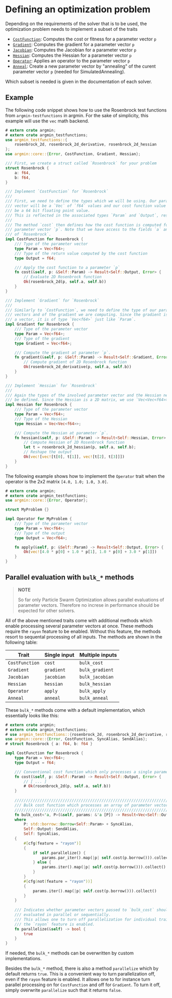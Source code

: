 # Defining an optimization problem

Depending on the requirements of the solver that is to be used, the optimization problem needs to implement a subset of the traits

- [`CostFunction`](https://docs.rs/argmin/latest/argmin/core/trait.CostFunction.html): Computes the cost or fitness for a parameter vector `p`
- [`Gradient`](https://docs.rs/argmin/latest/argmin/core/trait.Gradient.html): Computes the gradient for a parameter vector `p`
- [`Jacobian`](https://docs.rs/argmin/latest/argmin/core/trait.Jacobian.html): Computes the Jacobian for a parameter vector `p`
- [`Hessian`](https://docs.rs/argmin/latest/argmin/core/trait.Hessian.html): Computes the Hessian for a parameter vector `p`
- [`Operator`](https://docs.rs/argmin/latest/argmin/core/trait.Operator.html): Applies an operator to the parameter vector `p`
- [`Anneal`](https://docs.rs/argmin/latest/argmin/solver/simulatedannealing/trait.Anneal.html): Create a new parameter vector by "annealing" of the curent parameter vector `p` (needed for SimulatedAnnealing).

Which subset is needed is given in the documentation of each solver.

## Example

The following code snippet shows how to use the Rosenbrock test functions from `argmin-testfunctions` in argmin.
For the sake of simplicity, this example will use the `vec` math backend.


```rust
# extern crate argmin;
# extern crate argmin_testfunctions;
use argmin_testfunctions::{
    rosenbrock_2d, rosenbrock_2d_derivative, rosenbrock_2d_hessian
};
use argmin::core::{Error, CostFunction, Gradient, Hessian};

/// First, we create a struct called `Rosenbrock` for your problem
struct Rosenbrock {
    a: f64,
    b: f64,
}

/// Implement `CostFunction` for `Rosenbrock`
///
/// First, we need to define the types which we will be using. Our parameter
/// vector will be a `Vec` of `f64` values and our cost function value will 
/// be a 64 bit floating point value.
/// This is reflected in the associated types `Param` and `Output`, respectively.
///
/// The method `cost` then defines how the cost function is computed for a
/// parameter vector `p`. Note that we have access to the fields `a` and `b`
/// of `Rosenbrock`.
impl CostFunction for Rosenbrock {
    /// Type of the parameter vector
    type Param = Vec<f64>;
    /// Type of the return value computed by the cost function
    type Output = f64;

    /// Apply the cost function to a parameter `p`
    fn cost(&self, p: &Self::Param) -> Result<Self::Output, Error> {
        // Evaluate 2D Rosenbrock function
        Ok(rosenbrock_2d(p, self.a, self.b))
    }
}

/// Implement `Gradient` for `Rosenbrock`
///
/// Similarly to `CostFunction`, we need to define the type of our parameter
/// vectors and of the gradient we are computing. Since the gradient is also
/// a vector, it is of type `Vec<f64>` just like `Param`.
impl Gradient for Rosenbrock {
    /// Type of the parameter vector
    type Param = Vec<f64>;
    /// Type of the gradient
    type Gradient = Vec<f64>;

    /// Compute the gradient at parameter `p`.
    fn gradient(&self, p: &Self::Param) -> Result<Self::Gradient, Error> {
        // Compute gradient of 2D Rosenbrock function
        Ok(rosenbrock_2d_derivative(p, self.a, self.b))
    }
}

/// Implement `Hessian` for `Rosenbrock`
///
/// Again the types of the involved parameter vector and the Hessian needs to
/// be defined. Since the Hessian is a 2D matrix, we use `Vec<Vec<f64>>` here.
impl Hessian for Rosenbrock {
    /// Type of the parameter vector
    type Param = Vec<f64>;
    /// Type of the Hessian
    type Hessian = Vec<Vec<f64>>;

    /// Compute the Hessian at parameter `p`.
    fn hessian(&self, p: &Self::Param) -> Result<Self::Hessian, Error> {
        // Compute Hessian of 2D Rosenbrock function
        let t = rosenbrock_2d_hessian(p, self.a, self.b);
        // Reshape the output
        Ok(vec![vec![t[0], t[1]], vec![t[2], t[3]]])
    }
}
```

The following example shows how to implement the `Operator` trait when the operator is the 2x2 matrix `[4.0, 1.0; 1.0, 3.0]`.

```rust
# extern crate argmin;
# extern crate argmin_testfunctions;
use argmin::core::{Error, Operator};

struct MyProblem {}

impl Operator for MyProblem {
    /// Type of the parameter vector
    type Param = Vec<f64>;
    /// Type of the output
    type Output = Vec<f64>;

    fn apply(&self, p: &Self::Param) -> Result<Self::Output, Error> {
        Ok(vec![4.0 * p[0] + 1.0 * p[1], 1.0 * p[0] + 3.0 * p[1]])
    }
}
```

## Parallel evaluation with `bulk_*` methods

> **NOTE**
>
> So far only Particle Swarm Optimization allows parallel evaluations of parameter vectors.
> Therefore no increse in performance should be expected for other solvers. 

All of the above mentioned traits come with additional methods which enable processing several parameter vectors at once.
These methods require the `rayon` feature to be enabled. Without this feature, the methods resort to sequental processing of all inputs.
The methods are shown in the following table:

Trait        | Single input      | Multiple inputs |
-------------|-------------------|-----------------|
`CostFunction` | `cost`              | `bulk_cost`       |
`Gradient`     | `gradient`          | `bulk_gradient`   |
`Jacobian`     | `jacobian`          | `bulk_jacobian`   |
`Hessian`      | `hessian`           | `bulk_hessian`    |
`Operator`     | `apply`             | `bulk_apply`      |
`Anneal`       | `anneal`            | `bulk_anneal`     |

These `bulk_*` methods come with a default implementation, which essentially looks like this:

```rust
# extern crate argmin;
# extern crate argmin_testfunctions;
# use argmin_testfunctions::{rosenbrock_2d, rosenbrock_2d_derivative, rosenbrock_2d_hessian};
use argmin::core::{Error, CostFunction, SyncAlias, SendAlias};
# struct Rosenbrock { a: f64, b: f64 }

impl CostFunction for Rosenbrock {
    type Param = Vec<f64>;
    type Output = f64;

    /// Conventional cost function which only processes a single parameter vector
    fn cost(&self, p: &Self::Param) -> Result<Self::Output, Error> {
        // [ ... ]
        # Ok(rosenbrock_2d(p, self.a, self.b))
    }
    
    ////////////////////////////////////////////////////////////////////////////
    /// Bulk cost function which processes an array of parameter vectors     ///
    ////////////////////////////////////////////////////////////////////////////
    fn bulk_cost<'a, P>(&self, params: &'a [P]) -> Result<Vec<Self::Output>, Error>
    where
        P: std::borrow::Borrow<Self::Param> + SyncAlias,
        Self::Output: SendAlias,
        Self: SyncAlias,
    {
        #[cfg(feature = "rayon")]
        {
            if self.parallelize() {
                params.par_iter().map(|p| self.cost(p.borrow())).collect()
            } else {
                params.iter().map(|p| self.cost(p.borrow())).collect()
            }
        }
        #[cfg(not(feature = "rayon"))]
        {
            params.iter().map(|p| self.cost(p.borrow())).collect()
        }
    }
    
    /// Indicates whether parameter vectors passed to `bulk_cost` should be
    /// evaluated in parallel or sequentially.
    /// This allows one to turn off parallelization for individual traits, even if
    /// the `rayon` feature is enabled.
    fn parallelize(&self) -> bool {
        true
    }
}
```

If needed, the `bulk_*` methods can be overwritten by custom implementations.

Besides the `bulk_*` method, there is also a method `parallelize` which by default returns `true`.
This is a convenient way to turn parallelization off, even if the `rayon` feature is enabled.
It allows one to for instance turn parallel processing on for `CostFunction` and off for `Gradient`. 
To turn it off, simply overwrite `parallelize` such that it returns `false`. 

